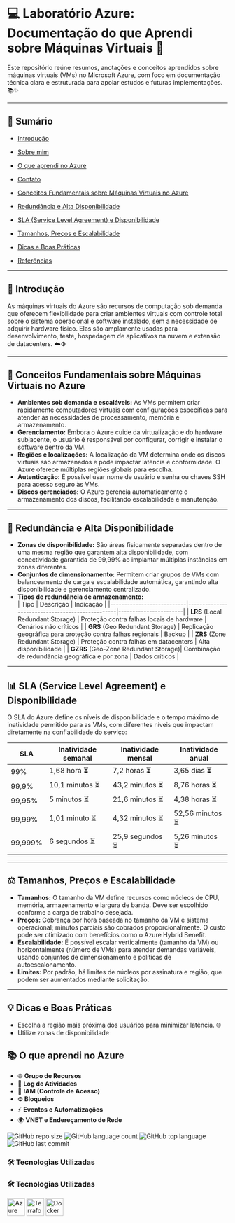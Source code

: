 # 💻 Laboratório Azure: Documentação do que Aprendi sobre Máquinas Virtuais 🚀

Este repositório reúne resumos, anotações e conceitos aprendidos sobre máquinas virtuais (VMs) no Microsoft Azure, com foco em documentação técnica clara e estruturada para apoiar estudos e futuras implementações. 📚✨

---
## 📑 Sumário

- [Introdução](#introdução)
- [Sobre mim](#sobre-mim)  
- [O que aprendi no Azure](#o-que-aprendi-no-azure)  
- [Contato](#contato)

- [Conceitos Fundamentais sobre Máquinas Virtuais no Azure](#conceitos-fundamentais-sobre-máquinas-virtuais-no-azure)
- [Redundância e Alta Disponibilidade](#redundância-e-alta-disponibilidade)
- [SLA (Service Level Agreement) e Disponibilidade](#sla-service-level-agreement-e-disponibilidade)
- [Tamanhos, Preços e Escalabilidade](#tamanhos-preços-e-escalabilidade)
- [Dicas e Boas Práticas](#dicas-e-boas-práticas)
- [Referências](#referências)

---

## 📖 Introdução

As máquinas virtuais do Azure são recursos de computação sob demanda que oferecem flexibilidade para criar ambientes virtuais com controle total sobre o sistema operacional e software instalado, sem a necessidade de adquirir hardware físico. Elas são amplamente usadas para desenvolvimento, teste, hospedagem de aplicativos na nuvem e extensão de datacenters. ☁️⚙️

---

## 🧠 Conceitos Fundamentais sobre Máquinas Virtuais no Azure

- **Ambientes sob demanda e escaláveis:** As VMs permitem criar rapidamente computadores virtuais com configurações específicas para atender às necessidades de processamento, memória e armazenamento.  
- **Gerenciamento:** Embora o Azure cuide da virtualização e do hardware subjacente, o usuário é responsável por configurar, corrigir e instalar o software dentro da VM.  
- **Regiões e localizações:** A localização da VM determina onde os discos virtuais são armazenados e pode impactar latência e conformidade. O Azure oferece múltiplas regiões globais para escolha.  
- **Autenticação:** É possível usar nome de usuário e senha ou chaves SSH para acesso seguro às VMs.  
- **Discos gerenciados:** O Azure gerencia automaticamente o armazenamento dos discos, facilitando escalabilidade e manutenção.  

---

## 🔄 Redundância e Alta Disponibilidade

- **Zonas de disponibilidade:** São áreas fisicamente separadas dentro de uma mesma região que garantem alta disponibilidade, com conectividade garantida de 99,99% ao implantar múltiplas instâncias em zonas diferentes.  
- **Conjuntos de dimensionamento:** Permitem criar grupos de VMs com balanceamento de carga e escalabilidade automática, garantindo alta disponibilidade e gerenciamento centralizado.  
- **Tipos de redundância de armazenamento:**  
  | Tipo                      | Descrição                                         | Indicação              |
  |---------------------------|-------------------------------------------------|-----------------------|
  | **LRS** (Local Redundant Storage)    | Proteção contra falhas locais de hardware          | Cenários não críticos  |
  | **GRS** (Geo Redundant Storage)      | Replicação geográfica para proteção contra falhas regionais | Backup                 |
  | **ZRS** (Zone Redundant Storage)     | Proteção contra falhas em datacenters               | Alta disponibilidade   |
  | **GZRS** (Geo-Zone Redundant Storage)| Combinação de redundância geográfica e por zona     | Dados críticos         |

---

## 📊 SLA (Service Level Agreement) e Disponibilidade

O SLA do Azure define os níveis de disponibilidade e o tempo máximo de inatividade permitido para as VMs, com diferentes níveis que impactam diretamente na confiabilidade do serviço:

| SLA      | Inatividade semanal | Inatividade mensal | Inatividade anual    |
|----------|---------------------|--------------------|---------------------|
| 99%      | 1,68 hora ⏳        | 7,2 horas ⏳       | 3,65 dias ⏳         |
| 99,9%    | 10,1 minutos ⏳     | 43,2 minutos ⏳    | 8,76 horas ⏳        |
| 99,95%   | 5 minutos ⏳        | 21,6 minutos ⏳    | 4,38 horas ⏳        |
| 99,99%   | 1,01 minuto ⏳      | 4,32 minutos ⏳    | 52,56 minutos ⏳     |
| 99,999%  | 6 segundos ⏳       | 25,9 segundos ⏳   | 5,26 minutos ⏳      |

---

## ⚖️ Tamanhos, Preços e Escalabilidade

- **Tamanhos:** O tamanho da VM define recursos como núcleos de CPU, memória, armazenamento e largura de banda. Deve ser escolhido conforme a carga de trabalho desejada.  
- **Preços:** Cobrança por hora baseada no tamanho da VM e sistema operacional; minutos parciais são cobrados proporcionalmente. O custo pode ser otimizado com benefícios como o Azure Hybrid Benefit.  
- **Escalabilidade:** É possível escalar verticalmente (tamanho da VM) ou horizontalmente (número de VMs) para atender demandas variáveis, usando conjuntos de dimensionamento e políticas de autoescalonamento.  
- **Limites:** Por padrão, há limites de núcleos por assinatura e região, que podem ser aumentados mediante solicitação.  

---

## 💡 Dicas e Boas Práticas

- Escolha a região mais próxima dos usuários para minimizar latência. 🌐  
- Utilize zonas de disponibilidade


## 📚 O que aprendi no Azure

- 🌐 **Grupo de Recursos**  
- 📜 **Log de Atividades**  
- 🔐 **IAM (Controle de Acesso)**  
- ⛔ **Bloqueios**  
- ⚡ **Eventos e Automatizações**  
- 🌍 **VNET e Endereçamento de Rede**


![GitHub repo size](https://img.shields.io/github/repo-size/seuusuario/seurepositorio?style=flat-square)
![GitHub language count](https://img.shields.io/github/languages/count/seuusuario/seurepositorio?style=flat-square)
![GitHub top language](https://img.shields.io/github/languages/top/seuusuario/seurepositorio?style=flat-square)
![GitHub last commit](https://img.shields.io/github/last-commit/seuusuario/seurepositorio?style=flat-square)

### 🛠 Tecnologias Utilizadas

### 🛠 Tecnologias Utilizadas

<img src="https://cdn.jsdelivr.net/gh/devicons/devicon/icons/azure/azure-original.svg" width="40" alt="Azure" />
<img src="https://cdn.jsdelivr.net/gh/devicons/devicon/icons/terraform/terraform-original.svg" width="40" alt="Terraform" />
<img src="https://cdn.jsdelivr.net/gh/devicons/devicon/icons/docker/docker-original.svg" width="40" alt="Docker" />




